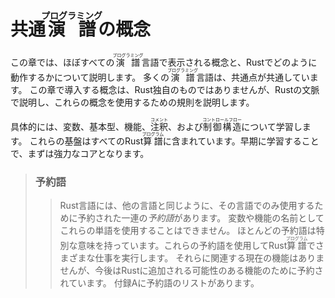 # 共通<ruby>演譜<rt>プログラミング</rt></ruby>の概念

この章では、ほぼすべての<ruby>演譜<rt>プログラミング</rt></ruby>言語で表示される概念と、Rustでどのように動作するかについて説明します。
多くの<ruby>演譜<rt>プログラミング</rt></ruby>言語は、共通点が共通しています。
この章で導入する概念は、Rust独自のものではありませんが、Rustの文脈で説明し、これらの概念を使用するための規則を説明します。

具体的には、変数、基本型、機能、<ruby>注釈<rt>コメント</rt></ruby>、および<ruby>制御構造<rt>コントロールフロー</rt></ruby>について学習します。
これらの基盤はすべてのRust<ruby>算譜<rt>プログラム</rt></ruby>に含まれています。早期に学習することで、まずは強力なコアとなります。

> ### 予約語
> 
> > Rust言語には、他の言語と同じように、その言語でのみ使用するために予約された一連の*予約語*があります。
> > 変数や機能の名前としてこれらの単語を使用することはできません。
> > ほとんどの予約語は特別な意味を持っています。これらの予約語を使用してRust<ruby>算譜<rt>プログラム</rt></ruby>でさまざまな仕事を実行します。
> > それらに関連する現在の機能はありませんが、今後はRustに追加される可能性のある機能のために予約されています。
> > 付録Aに予約語のリストがあります。
